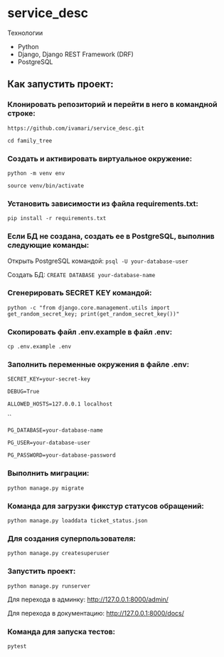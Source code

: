 # service_desc

Технологии
* Python
* Django, Django REST Framework (DRF)
* PostgreSQL

## Как запустить проект:

### Клонировать репозиторий и перейти в него в командной строке:

`https://github.com/ivamari/service_desc.git`

`cd family_tree`

### Cоздать и активировать виртуальное окружение:

`python -m venv env`

`source venv/bin/activate`

### Установить зависимости из файла requirements.txt:

`pip install -r requirements.txt`

### Если БД не создана, создать ее в PostgreSQL, выполнив следующие команды:

Открыть PostgreSQL командой:
`psql -U your-database-user`

Создать БД:
`CREATE DATABASE your-database-name`

### Сгенерировать SECRET KEY командой:

`python -c "from django.core.management.utils import get_random_secret_key; print(get_random_secret_key())"`

### Скопировать файл .env.example в файл .env:

`cp .env.example .env`

### Заполнить переменные окружения в файле .env:
`SECRET_KEY=your-secret-key`

`DEBUG=True`

`ALLOWED_HOSTS=127.0.0.1 localhost`

``

`PG_DATABASE=your-database-name`

`PG_USER=your-database-user`

`PG_PASSWORD=your-database-password`

### Выполнить миграции:

`python manage.py migrate`

### Команда для загрузки фикстур статусов обращений:

`python manage.py loaddata ticket_status.json`

### Для создания суперпользователя:

`python manage.py createsuperuser`

### Запустить проект:

`python manage.py runserver`

Для перехода в админку: http://127.0.0.1:8000/admin/

Для перехода в документацию: http://127.0.0.1:8000/docs/

### Команда для запуска тестов:

`pytest`
